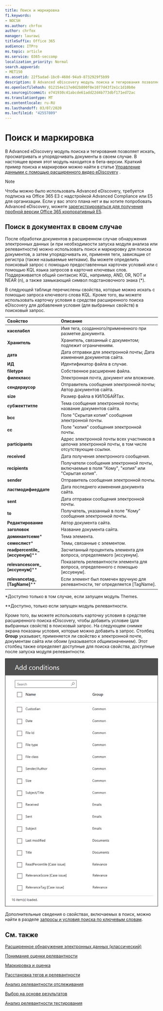 ```yaml
---
title: Поиск и маркировка
f1.keywords:
- NOCSH
ms.author: chrfox
author: chrfox
manager: laurawi
titleSuffix: Office 365
audience: ITPro
ms.topic: article
ms.service: O365-seccomp
localization_priority: Normal
search.appverid:
- MET150
ms.assetid: 22f5adad-1bc0-460d-94a9-8732929f5b99
description: В Advanced eDiscovery модуль поиска и тегирования позволяет искать, просматривать и упорядочивать документы в своем случае. В настоящее время этот модуль находится в бета-версии.
ms.openlocfilehash: 012154e117e0d2b800f0e1077d43f2e1c1d10b0e
ms.sourcegitcommit: e741930c41abcde61add22d4b773dbf171ed72ac
ms.translationtype: MT
ms.contentlocale: ru-RU
ms.lasthandoff: 03/07/2020
ms.locfileid: "42557809"
---
```

# <a name="search-and-tagging"></a>Поиск и маркировка

В Advanced eDiscovery модуль поиска и тегирования позволяет искать, просматривать и упорядочивать документы в своем случае. В настоящее время этот модуль находится в бета-версии. Краткий пример поиска и маркировки можно найти в статье [Управление данными с помощью расширенного видео eDiscovery](https://www.youtube.com/watch?v=VaPYL3DHP6I) .

> [!NOTE]
> Чтобы можно было использовать Advanced eDiscovery, требуется подписка на Office 365 E3 с надстройкой Advanced Compliance или E5 для организации. Если у вас этого плана нет и вы хотите попробовать Advanced eDiscovery, можете [зарегистрироваться для получения пробной версии Office 365 корпоративный E5](https://go.microsoft.com/fwlink/p/?LinkID=698279). 
  
## <a name="search-the-documents-in-your-case"></a>Поиск в документах в своем случае

После обработки документов в расширенном случае обнаружения электронных данных (и при необходимости запуска модуля анализа или релевантности) можно использовать поиск и маркировку для поиска документов, а затем упорядочивать их, применяя теги, зависящие от регистра (также называемые метками). Вы можете определить поисковый запрос с помощью предоставленных карточек условий или с помощью KQL языка запросов в карточке ключевых слов. Поддерживается общий синтаксис KQL, например, AND, OR, NOT и NEAR (n), а также замыкающий символ подстановочного знака (*). 

В следующей таблице перечислены свойства, которые можно искать с помощью запроса ключевого слова KQL. Кроме того, вы можете использовать карточку условия в средстве расширенного поиска eDiscovery для добавления условия (для выбранных свойств) в поисковый запрос.

|**Свойство**|**Описание**|
|:-----|:-----|
|**каселабел** <br/> | Имя тега, созданного/примененного при разметке документа. <br/> |
|**Хранитель** <br/> | Хранитель, связанный с документом; подлежит ограничениям. <br/> |
|**дата** <br/> | Дата отправки для электронной почты; Дата изменения документов сайта. <br/> |
|**ИД** <br/> | Идентификатор файла в случае. <br/> |
|**filetype** <br/> | Собственное расширение файла. <br/> |
|**филекласс** <br/> | Электронная почта, документ или вложение. <br/> |
|**сендераусор** <br/> | Отправитель сообщения электронной почты; Автор документов сайта. <br/> |
|**size** <br/> | Размер файла в КИЛОБАЙТах. <br/> |
|**субжекттитле** <br/> | Тема сообщения электронной почты; название документов сайта. <br/> |
|**bcc** <br/> | Поле "Скрытая копия" сообщения электронной почты. <br/> |
|**cc** <br/> | Поле "копия" сообщения электронной почты. <br/> |
|**participants** <br/> | Адрес электронной почты всех участников в цепочке электронной почты, в том числе отсутствующие ссылки. <br/> |
|**received** <br/> | Дата получения электронного сообщения. <br/> |
|**recipients** <br/> | Получатели сообщения электронной почты, включаемые в поля "Кому", "копия" или "Скрытая копия". <br/> |
|**sender** <br/> | Отправитель сообщения электронной почты. <br/> |
|**ластмодифиеддате** <br/> | Дата последнего изменения документа сайта. <br/> |
|**sent** <br/> | Дата отправки сообщения электронной почты. <br/> |
|**to** <br/> | Получатель, указанный в поле "Кому" сообщения электронной почты. <br/> |
|**Редактирование** <br/> | Автор документа сайта. <br/> |
|**заголовок** <br/> | Название документа сайта. <br/> |
|**доминантсеме**\* <br/> | Тема элемента. <br/> |
|**семеслист**\* <br/> | Темы, связанные с элементом. <br/> |
|**readpercentile_ [иссуенум]**\*\* <br/> | Засчитанный процентиль элемента для вопроса, определяемого [иссуенум]. <br/> |
|**relevancescore_ [иссуенум]**\*\* <br/> | Показатель релевантности элемента для вопроса, определенного с помощью [иссуенум]. <br/> |
|**relevancetag_ [TagName]**\*\* <br/> | Если элемент был помечен вручную для релевантности, тег определяется [TagName]. <br/> |
|||

\*Доступно только в том случае, если запущен модуль Themes.

\*\*Доступно, только если запущен модуль релевантности.

Кроме того, вы можете использовать карточку условия в средстве расширенного поиска eDiscovery, чтобы добавить условие (для выбранных свойств) в поисковый запрос. На следующем снимке экрана показаны условия, которые можно добавить в запрос. Столбец **Group** указывает, применяется ли свойство к электронной почте, документам сайта или обоим (указывается *общим*значением). Этот столбец также определяет доступные для поиска свойства, доступные после запуска модуля релевантности.

![Условия поиска в расширенном средстве поиска eDiscovery](../media/AeDSearchConditions.png)

Дополнительные сведения о свойствах, включаемых в поиск, можно найти в разделе [запросы и условия поиска по ключевым словам](keyword-queries-and-search-conditions.md).
  
## <a name="see-also"></a>См. также

[Расширенное обнаружение электронных данных (классический)](office-365-advanced-ediscovery.md)
  
[Понимание оценки релевантности](assessment-in-relevance-in-advanced-ediscovery.md)
  
[Маркировка и оценка](tagging-and-assessment-in-advanced-ediscovery.md)
  
[Расстановка тегов и релевантности](tagging-and-relevance-training-in-advanced-ediscovery.md)
  
[Анализ релевантности отслеживания](track-relevance-analysis-in-advanced-ediscovery.md)
  
[Выбор на основе результатов](decision-based-on-the-results-in-advanced-ediscovery.md)
  
[Анализ релевантности тестирования](test-relevance-analysis-in-advanced-ediscovery.md)

